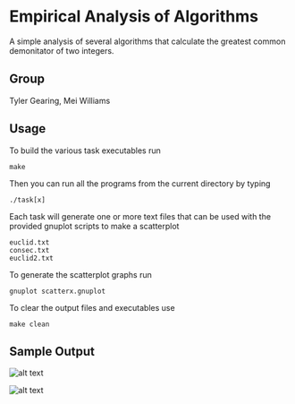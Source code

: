 # Empirical Analysis of Algorithms


A simple analysis of several algorithms that calculate the greatest common demonitator of two integers.

## Group

Tyler Gearing, Mei Williams


Usage
-----

To build the various task executables run
```
make
```

Then you can run all the programs from the current directory by typing
```
./task[x]
```

Each task will generate one or more text files that can be used with the provided gnuplot scripts to make a scatterplot
```
euclid.txt
consec.txt
euclid2.txt
```

To generate the scatterplot graphs run
```
gnuplot scatterx.gnuplot
```

To clear the output files and executables use
```
make clean
```

Sample Output
-----

![alt text](https://imgur.com/4uIfakw "Task 1")

![alt text](https://imgur.com/JqMPm9y "Task 2")

